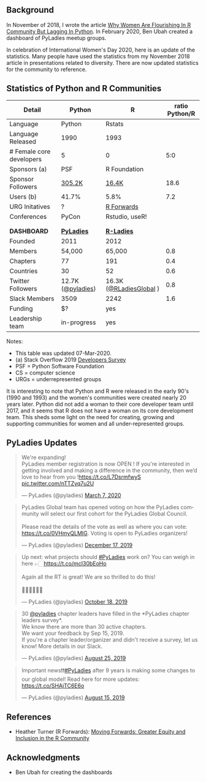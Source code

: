 ## Background
In November of 2018, I wrote the article [Why Women Are Flourishing In R Community But Lagging In Python](https://reshamas.github.io/why-women-are-flourishing-in-r-community-but-lagging-in-python/). In February 2020, Ben Ubah created a dashboard of PyLadies meetup groups. 

In celebration of International Women's Day 2020, here is an update of the statistics.  Many people have used the statistics from my November 2018 article in presentations related to diversity.  There are now updated statistics for the community to reference.  


## Statistics of Python and R Communities

| Detail            | Python | R  | ratio Python/R  |
|-------------------|------------|------------|----------------|
| Language          | Python     | Rstats     |                |
| Language Released | 1990       | 1993       |                |
| # Female core developers|  5   | 0          |  5:0              | 
| Sponsors (a)      | PSF        | R Foundation |              |
| Sponsor Followers | [305.2K](https://twitter.com/ThePSF)  |  [16.4K](https://twitter.com/_R_Foundation)| 18.6  |
| Users (b)         | 41.7%      | 5.8%       |  7.2   |
| URG Initatives    | ?          | [R Forwards](https://forwards.github.io)       |     |
| Conferences       | PyCon      | Rstudio, useR! 
|                   |            |        |     |
|                   |    |        |     |
| **DASHBOARD**     | **[PyLadies](https://nyc-pyladies.github.io/pyladies-dashboard/pyladies.html)**   | **[R-Ladies](https://benubah.github.io/r-community-explorer/rladies.html)**
| Founded           | 2011       | 2012       |                |
| Members           | 54,000     | 65,000     |  0.8   |
| Chapters          | 77         | 191        |  0.4   |
| Countries         | 30         |  52        |  0.6   |
| Twitter Followers | 12.7K ([@pyladies](https://twitter.com/pyladies))  |  16.3K ([@RLadiesGlobal](https://twitter.com/RLadiesGlobal) )   | 0.8
| Slack Members     | 3509       | 2242       |  1.6   |  
| Funding           | $?         |  yes       |           |     
| Leadership team             | in-progress| yes        |                |

Notes:  
- This table was updated 07-Mar-2020.
- (a) Stack Overflow 2019 [Developers Survey](https://insights.stackoverflow.com/survey/2019)
- PSF = Python Software Foundation  
- CS = computer science
- URGs = underrepresented groups

It is interesting to note that Python and R were released in the early 90's (1990 and 1993) and the women's communities were created nearly 20 years later.  Python did not add a woman to their core developer team until 2017, and it seems that R does not have a woman on its core development team.  This sheds some light on the need for creating, growing and supporting communities for women and all under-represented groups.  

## PyLadies Updates
<p>
<blockquote class="twitter-tweet"><p lang="en" dir="ltr">We&#39;re expanding!<br>PyLadies member registration is now OPEN ! If you&#39;re interested in getting involved and making a difference in the community, then we’d love to hear from you !<a href="https://t.co/L7DsrmfwyS">https://t.co/L7DsrmfwyS</a> <a href="https://t.co/nTTZyq7u2U">pic.twitter.com/nTTZyq7u2U</a></p>&mdash; PyLadies (@pyladies) <a href="https://twitter.com/pyladies/status/1236357624871845888?ref_src=twsrc%5Etfw">March 7, 2020</a></blockquote> <script async src="https://platform.twitter.com/widgets.js" charset="utf-8"></script>
</p>

<p>
<blockquote class="twitter-tweet"><p lang="en" dir="ltr">PyLadies Global team has opened voting on how the PyLadies community will select our first cohort for the PyLadies Global Council. <br><br>Please read the details of the vote as well as where you can vote: <a href="https://t.co/0VHmyQLMIG">https://t.co/0VHmyQLMIG</a>. Voting is open to PyLadies organizers!</p>&mdash; PyLadies (@pyladies) <a href="https://twitter.com/pyladies/status/1207072997556789248?ref_src=twsrc%5Etfw">December 17, 2019</a></blockquote> <script async src="https://platform.twitter.com/widgets.js" charset="utf-8"></script>
</p>

<blockquote class="twitter-tweet"><p lang="en" dir="ltr">Up next: what projects should <a href="https://twitter.com/hashtag/PyLadies?src=hash&amp;ref_src=twsrc%5Etfw">#PyLadies</a> work on? You can weigh in here 👉🏻<a href="https://t.co/mcI30bEoHo">https://t.co/mcI30bEoHo</a><br><br>Again all the RT is great! We are so thrilled to do this! <br><br>👋🏿👋🏼👋🏽</p>&mdash; PyLadies (@pyladies) <a href="https://twitter.com/pyladies/status/1185308589361127424?ref_src=twsrc%5Etfw">October 18, 2019</a></blockquote> <script async src="https://platform.twitter.com/widgets.js" charset="utf-8"></script>

<blockquote class="twitter-tweet"><p lang="en" dir="ltr">30 <a href="https://twitter.com/pyladies?ref_src=twsrc%5Etfw">@pyladies</a> chapter leaders have filled in the *PyLadies chapter leaders survey*.<br>We know there are more than 30 active chapters.<br>We want your feedback by Sep 15, 2019.<br>If you&#39;re a chapter leader/organizer and didn&#39;t receive a survey, let us know! More details in our Slack.</p>&mdash; PyLadies (@pyladies) <a href="https://twitter.com/pyladies/status/1165669768092762121?ref_src=twsrc%5Etfw">August 25, 2019</a></blockquote> <script async src="https://platform.twitter.com/widgets.js" charset="utf-8"></script>

<p>
<blockquote class="twitter-tweet"><p lang="en" dir="ltr">Important news❗❗<a href="https://twitter.com/hashtag/PyLadies?src=hash&amp;ref_src=twsrc%5Etfw">#PyLadies</a> after 9 years is making some changes to our global model! Read here for more updates: <a href="https://t.co/SHAjTC6E6o">https://t.co/SHAjTC6E6o</a></p>&mdash; PyLadies (@pyladies) <a href="https://twitter.com/pyladies/status/1162061210965204994?ref_src=twsrc%5Etfw">August 15, 2019</a></blockquote> <script async src="https://platform.twitter.com/widgets.js" charset="utf-8"></script>
</p>

## References
- Heather Turner (R Forwards): [Moving Forwards: Greater Equity and Inclusion in the R Community](https://www.heatherturner.net/talks/celebration2020)

## Acknowledgments
- Ben Ubah for creating the dashboards
